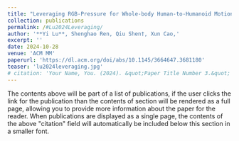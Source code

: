 ```yaml
---
title: "Leveraging RGB-Pressure for Whole-body Human-to-Humanoid Motion Imitation"
collection: publications
permalink: /#Lu2024Leveraging/
author: '**Yi Lu**, Shenghao Ren, Qiu Shen†, Xun Cao,'
excerpt: ''
date: 2024-10-28
venue: 'ACM MM'
paperurl: 'https://dl.acm.org/doi/abs/10.1145/3664647.3681180'
teaser: 'lu2024leveraging.jpg'
# citation: 'Your Name, You. (2024). &quot;Paper Title Number 3.&quot; <i>GitHub Journal of Bugs</i>. 1(3).'
---
```


The contents above will be part of a list of publications, if the user clicks the link for the publication than the contents of section will be rendered as a full page, allowing you to provide more information about the paper for the reader. When publications are displayed as a single page, the contents of the above "citation" field will automatically be included below this section in a smaller font.
